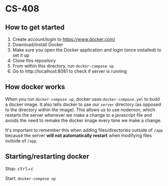 # CS-408

## How to get started
1. Create account/login to https://www.docker.com/
2. Download/install Docker
3. Make sure you open the Docker application and login (once installed) to set it up
4. Clone this repository
5. From within this directory, run `docker-compose up`
6. Go to http://localhost:8081 to check if server is running

## How docker works
When you run `docker-compose up`, docker uses `docker-compose.yml` to build a docker image. It also tells docker to use _our_ `server` directory (as opposed to the directory within the image). This allows us to use nodemon, which restarts the server whenever we make a change to a javascript file and avoids the need to remake the docker image every time we make a change.

It's important to remember this when adding files/directories outside of `/app` because the server __will not automatically restart__ when modifying files outside of `/app`.

## Starting/restarting docker
Stop: <kbd>ctrl</kbd>+<kbd>c</kbd>

Start: `docker-compose up`